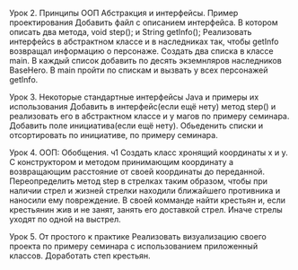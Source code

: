 Урок 2. Принципы ООП Абстракция и интерфейсы. Пример проектирования
Добавить файл с описанием интерфейса. В котором описать два метода, void step(); и String getInfo(); Реализовать интерфейсs в абстрактном классе и в наследниках так, чтобы getInfo возвращал информацию о персонаже. Создать два списка в классе main. В каждый список добавить по десять экземнляров наследников BaseHero. В main пройти по спискам и вызвать у всех персонажей getInfo.

Урок 3. Некоторые стандартные интерфейсы Java и примеры их использования
Добавить в интерфейс(если ещё нету) метод step() и реализовать его в абстрактном классе и у магов по примеру семинара. Добавить поле инициатива(если ещё нету). Обьеденить списки и отсортировать по инициативе, по примеру семинара.

Урок 4. ООП: Обобщения. ч1
Создать класс хронящий координаты x и y. С конструктором и методом принимающим координату а возвращающим расстояние от своей координаты до переданной.
Переопределить метод step в стрелках таким образом, чтобы при наличии стрел и жизней стрелки находили ближайшего противника и наносили ему повреждение. В своей комманде найти крестьян и, если крестьянин жив и не занят, занять его доставкой стрел. Иначе стрелы уходят по одной на выстрел.

Урок 5. От простого к практике
Реализовать визуализацию своего проекта по примеру семинара с использованием приложенный классов. Доработать степ крестьян.